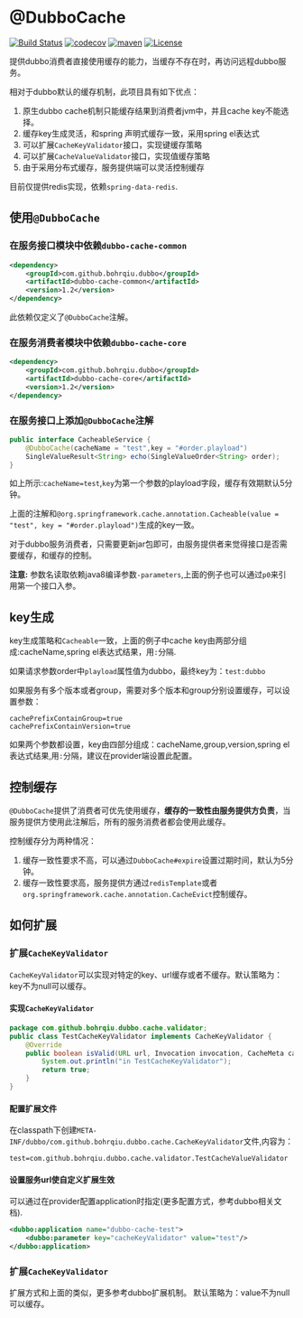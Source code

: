 # @DubboCache

[![Build Status](https://travis-ci.org/bohrqiu/dubbo-cache.svg?branch=master)](https://travis-ci.org/bohrqiu/dubbo-cache)
[![codecov](https://codecov.io/gh/bohrqiu/dubbo-cache/branch/master/graph/badge.svg)](https://codecov.io/gh/bohrqiu/dubbo-cache)
[![maven](https://img.shields.io/maven-central/v/com.github.bohrqiu.dubbo/dubbo-cache.svg)](https://search.maven.org/#search%7Cga%7C1%7Cdubbo-cache)
[![License](https://img.shields.io/badge/License-Apache%202.0-blue.svg)](https://opensource.org/licenses/Apache-2.0)

提供dubbo消费者直接使用缓存的能力，当缓存不存在时，再访问远程dubbo服务。

相对于dubbo默认的缓存机制，此项目具有如下优点：

1. 原生dubbo cache机制只能缓存结果到消费者jvm中，并且cache key不能选择。
2. 缓存key生成灵活，和spring 声明式缓存一致，采用spring el表达式
3. 可以扩展`CacheKeyValidator`接口，实现键缓存策略
4. 可以扩展`CacheValueValidator`接口，实现值缓存策略
5. 由于采用分布式缓存，服务提供端可以灵活控制缓存

目前仅提供redis实现，依赖`spring-data-redis`.

## 使用`@DubboCache`

### 在服务接口模块中依赖`dubbo-cache-common`
	
```xml
<dependency>
	<groupId>com.github.bohrqiu.dubbo</groupId>
	<artifactId>dubbo-cache-common</artifactId>
	<version>1.2</version>
</dependency>
```
此依赖仅定义了`@DubboCache`注解。
      
### 在服务消费者模块中依赖`dubbo-cache-core`

```xml
<dependency>
	<groupId>com.github.bohrqiu.dubbo</groupId>
	<artifactId>dubbo-cache-core</artifactId>
	<version>1.2</version>
</dependency>
```  

### 在服务接口上添加`@DubboCache`注解

```java
public interface CacheableService {
	@DubboCache(cacheName = "test",key = "#order.playload")
	SingleValueResult<String> echo(SingleValueOrder<String> order);
}
```

如上所示:`cacheName=test`,`key`为第一个参数的playload字段，缓存有效期默认5分钟。
	
上面的注解和`@org.springframework.cache.annotation.Cacheable(value = "test", key = "#order.playload")`生成的key一致。
	
对于dubbo服务消费者，只需要更新jar包即可，由服务提供者来觉得接口是否需要缓存，和缓存的控制。

**注意:** 参数名读取依赖java8编译参数`-parameters`,上面的例子也可以通过`p0`来引用第一个接口入参。

## key生成

key生成策略和`Cacheable`一致，上面的例子中cache key由两部分组成:cacheName,spring el表达式结果，用`:`分隔.

如果请求参数order中`playload`属性值为dubbo，最终key为：`test:dubbo`

如果服务有多个版本或者group，需要对多个版本和group分别设置缓存，可以设置参数：

    cachePrefixContainGroup=true
    cachePrefixContainVersion=true
    
如果两个参数都设置，key由四部分组成：cacheName,group,version,spring el表达式结果,用`:`分隔，建议在provider端设置此配置。

## 控制缓存

`@DubboCache`提供了消费者可优先使用缓存，**缓存的一致性由服务提供方负责**，当服务提供方使用此注解后，所有的服务消费者都会使用此缓存。

控制缓存分为两种情况：

1. 缓存一致性要求不高，可以通过`DubboCache#expire`设置过期时间，默认为5分钟。
2. 缓存一致性要求高，服务提供方通过`redisTemplate`或者`org.springframework.cache.annotation.CacheEvict`控制缓存。

## 如何扩展

### 扩展`CacheKeyValidator`

`CacheKeyValidator`可以实现对特定的key、url缓存或者不缓存。默认策略为：key不为null可以缓存。

#### 实现`CacheKeyValidator`
		
```java	
package com.github.bohrqiu.dubbo.cache.validator;
public class TestCacheKeyValidator implements CacheKeyValidator {
    @Override
	public boolean isValid(URL url, Invocation invocation, CacheMeta cacheMeta, Object elEvaluatedKey) {
		System.out.println("in TestCacheKeyValidator");
		return true;
	}
}
```

#### 配置扩展文件

在classpath下创建`META-INF/dubbo/com.github.bohrqiu.dubbo.cache.CacheKeyValidator`文件,内容为：

	test=com.github.bohrqiu.dubbo.cache.validator.TestCacheValueValidator
	
#### 设置服务url使自定义扩展生效

可以通过在provider配置application时指定(更多配置方式，参考dubbo相关文档).

```xml
<dubbo:application name="dubbo-cache-test">
	<dubbo:parameter key="cacheKeyValidator" value="test"/>
</dubbo:application>
```

### 扩展`CacheKeyValidator`

扩展方式和上面的类似，更多参考dubbo扩展机制。	默认策略为：value不为null可以缓存。
